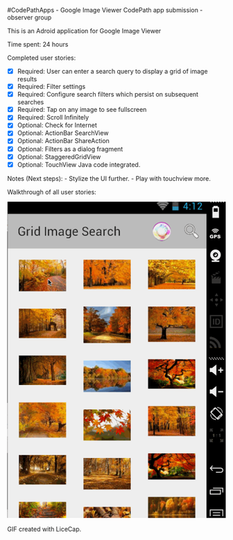 #CodePathApps - Google Image Viewer
CodePath app submission - observer group

This is an Adroid application for Google Image Viewer

Time spent: 24 hours 

Completed user stories:
* [x] Required: User can enter a search query to display a grid of image results
* [x] Required: Filter settings
* [x] Required: Configure search filters which persist on subsequent searches
* [x] Required: Tap on any image to see fullscreen
* [x] Required: Scroll Infinitely
* [x] Optional: Check for Internet
* [x] Optional: ActionBar SearchView
* [x] Optional: ActionBar ShareAction
* [x] Optional: Filters as a dialog fragment
* [x] Optional: StaggeredGridView
* [x] Optional: TouchView Java code integrated.

Notes (Next steps):
    - Stylize the UI further.
    - Play with touchview more.

Walkthrough of all user stories:

![ScreenShot](https://github.com/bchandramouli/CodePathApps/blob/master/GridImageSearch/GridImageSearch.gif)

GIF created with LiceCap.
